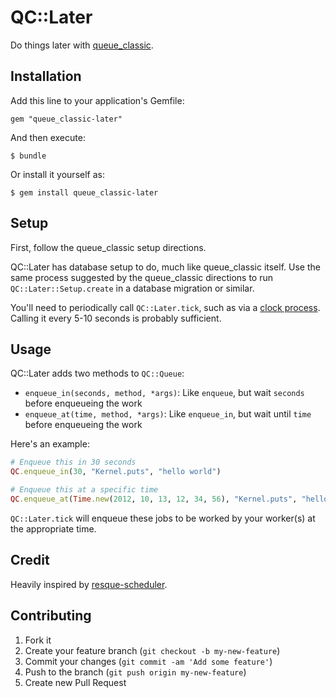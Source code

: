 # QC::Later

Do things later with [queue_classic](https://github.com/ryandotsmith/queue_classic).

## Installation

Add this line to your application's Gemfile:

    gem "queue_classic-later"

And then execute:

    $ bundle

Or install it yourself as:

    $ gem install queue_classic-later

## Setup

First, follow the queue_classic setup directions.

QC::Later has database setup to do, much like queue_classic itself. Use the same process suggested by the queue_classic
directions to run `QC::Later::Setup.create` in a database migration or similar.

You'll need to periodically call `QC::Later.tick`, such as via a
[clock process](https://devcenter.heroku.com/articles/scheduled-jobs-custom-clock-processes). Calling it every 5-10
seconds is probably sufficient.

## Usage

QC::Later adds two methods to `QC::Queue`:

* `enqueue_in(seconds, method, *args)`: Like `enqueue`, but wait `seconds` before enqueueing the work
* `enqueue_at(time, method, *args)`: Like `enqueue_in`, but wait until `time` before enqueueing the work

Here's an example:

```ruby
# Enqueue this in 30 seconds
QC.enqueue_in(30, "Kernel.puts", "hello world")

# Enqueue this at a specific time
QC.enqueue_at(Time.new(2012, 10, 13, 12, 34, 56), "Kernel.puts", "hello world")
```

`QC::Later.tick` will enqueue these jobs to be worked by your worker(s) at the appropriate time.

## Credit

Heavily inspired by [resque-scheduler](https://github.com/bvandenbos/resque-scheduler).

## Contributing

1. Fork it
2. Create your feature branch (`git checkout -b my-new-feature`)
3. Commit your changes (`git commit -am 'Add some feature'`)
4. Push to the branch (`git push origin my-new-feature`)
5. Create new Pull Request
